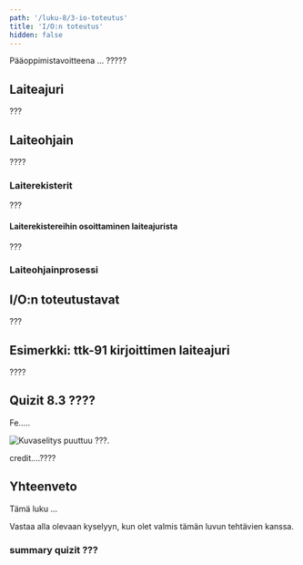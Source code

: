 ```yaml
---
path: '/luku-8/3-io-toteutus'
title: 'I/O:n toteutus'
hidden: false
---
```


<div>
<lead>Pääoppimistavoitteena ... ?????
</lead>
</div>

## Laiteajuri
???

## Laiteohjain
????

### Laiterekisterit
???

#### Laiterekistereihin osoittaminen laiteajurista
???

###  Laiteohjainprosessi


## I/O:n toteutustavat
???

## Esimerkki: ttk-91 kirjoittimen laiteajuri
????

## Quizit 8.3 ????
<!--  quizit 8.3.???  -->
<div><quiznator id="5caf0493fd9fd71425c6d6c6"></quiznator></div>

<text-box variant="example" name="Historiaa:  Tyhjiöputki">
  
Fe.....
<!-- kuva: ch-8-3-tyhjioputki    -->

![Kuvaselitys puuttuu ???.](./ch-8-3-tyhjioputki.svg)
<div>
<illustrations motive="ch-8-3-tyhjioputki"></illustrations>
</div>
credit....???? 

</text-box>


## Yhteenveto
Tämä luku ...

Vastaa alla olevaan kyselyyn, kun olet valmis tämän luvun tehtävien kanssa.

### summary quizit ???

<div><quiznator id="5caf0493fd9fd71425c6d6c6"></quiznator></div>
